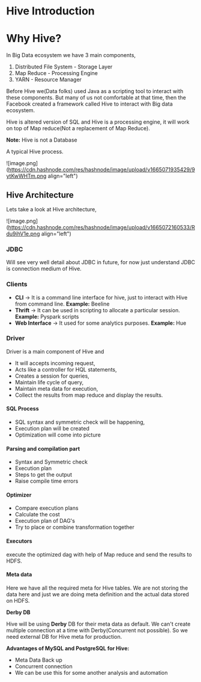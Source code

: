 # Hive Introduction

# Why Hive?

In Big Data ecosystem we have 3 main components,

1. Distributed File System - Storage Layer
2. Map Reduce - Processing Engine
3. YARN - Resource Manager

Before Hive we(Data folks) used Java as a scripting tool to interact with these components. But many of us not comfortable at that time, then the Facebook created a framework called Hive to interact with Big data ecosystem.

Hive is altered version of SQL and Hive is a processing engine, it will work on top of Map reduce(Not a replacement of Map Reduce).

**Note:** Hive is not a Database

A typical Hive process.

![image.png](https://cdn.hashnode.com/res/hashnode/image/upload/v1665071935429/9ytKwWHTm.png align="left")

## Hive Architecture

Lets take a look at Hive architecture,

![image.png](https://cdn.hashnode.com/res/hashnode/image/upload/v1665072160533/Rdu9ihV1e.png align="left")

### JDBC
  Will see very well detail about JDBC in future, for now just understand JDBC is connection medium of Hive.

### Clients
- **CLI** -> It is a command line interface for hive, just to interact with Hive from command line. **Example:** Beeline
- **Thrift** -> It can be used in scripting to allocate a particular session. **Example:** Pyspark scripts
- **Web Interface** -> It used for some analytics purposes. **Example:** Hue

### Driver
Driver is a main component of Hive and 
- It will accepts incoming request, 
- Acts like a controller for HQL statements, 
- Creates a session for queries, 
- Maintain life cycle of query, 
- Maintain meta data for execution, 
- Collect the results from map reduce and display the results.

#### SQL Process
- SQL syntax and symmetric check will be happening, 
- Execution plan will be created
- Optimization will come into picture

#### Parsing and compilation part
- Syntax and Symmetric check
- Execution plan
- Steps to get the output
- Raise compile time errors

#### Optimizer
- Compare execution plans
- Calculate the cost
- Execution plan of DAG's
- Try to place or combine transformation together

#### Executors
execute the optimized dag with help of Map reduce and send the results to HDFS.

#### Meta data
Here we have all the required meta for Hive tables. We are not storing the data here and just we are doing meta definition and the actual data stored on HDFS. 

**Derby DB**

Hive will be using **Derby** DB for their meta data as default. 
We can't create multiple connection at a time with Derby(Concurrent not possible).
So we need external DB for Hive meta for production.

**Advantages of MySQL and PostgreSQL for Hive:**
- Meta Data Back up
- Concurrent connection
- We can be use this for some another analysis and automation


 


